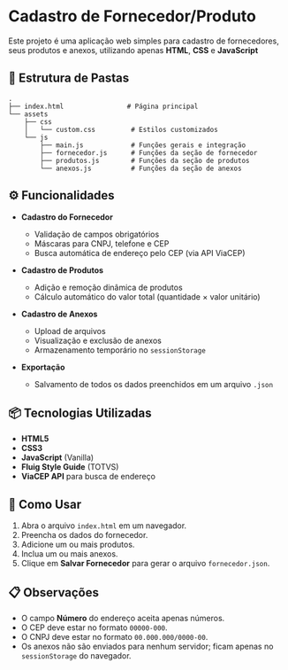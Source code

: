 # Cadastro de Fornecedor/Produto

Este projeto é uma aplicação web simples para cadastro de fornecedores, seus produtos e anexos, utilizando apenas **HTML**, **CSS** e **JavaScript**
## 📂 Estrutura de Pastas

```
.
├── index.html                # Página principal
└── assets
    ├── css
    │   └── custom.css         # Estilos customizados
    └── js
        ├── main.js            # Funções gerais e integração
        ├── fornecedor.js      # Funções da seção de fornecedor
        ├── produtos.js        # Funções da seção de produtos
        └── anexos.js          # Funções da seção de anexos
```

## ⚙️ Funcionalidades

- **Cadastro do Fornecedor**
  - Validação de campos obrigatórios
  - Máscaras para CNPJ, telefone e CEP
  - Busca automática de endereço pelo CEP (via API ViaCEP)

- **Cadastro de Produtos**
  - Adição e remoção dinâmica de produtos
  - Cálculo automático do valor total (quantidade × valor unitário)

- **Cadastro de Anexos**
  - Upload de arquivos
  - Visualização e exclusão de anexos
  - Armazenamento temporário no `sessionStorage`

- **Exportação**
  - Salvamento de todos os dados preenchidos em um arquivo `.json`

## 📦 Tecnologias Utilizadas

- **HTML5**
- **CSS3**
- **JavaScript** (Vanilla)
- **Fluig Style Guide** (TOTVS)
- **ViaCEP API** para busca de endereço

## 🚀 Como Usar

1. Abra o arquivo `index.html` em um navegador.
2. Preencha os dados do fornecedor.
3. Adicione um ou mais produtos.
4. Inclua um ou mais anexos.
5. Clique em **Salvar Fornecedor** para gerar o arquivo `fornecedor.json`.

## 📋 Observações

- O campo **Número** do endereço aceita apenas números.
- O CEP deve estar no formato `00000-000`.
- O CNPJ deve estar no formato `00.000.000/0000-00`.
- Os anexos não são enviados para nenhum servidor; ficam apenas no `sessionStorage` do navegador.
